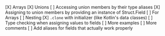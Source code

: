 [X] Arrays
[X] Unions
    [ ] Accessing union members by their type aliases
    [X] Assigning to union members by providing an instance of Struct.Field
        [ ] For Arrays
[ ] Nesting
[X] `.clone` with initializer (like Kotlin's data classes)
[ ] Type checking when assigning values to fields
[ ] More examples
[ ] More comments
[ ] Add aliases for fields that actually work properly
